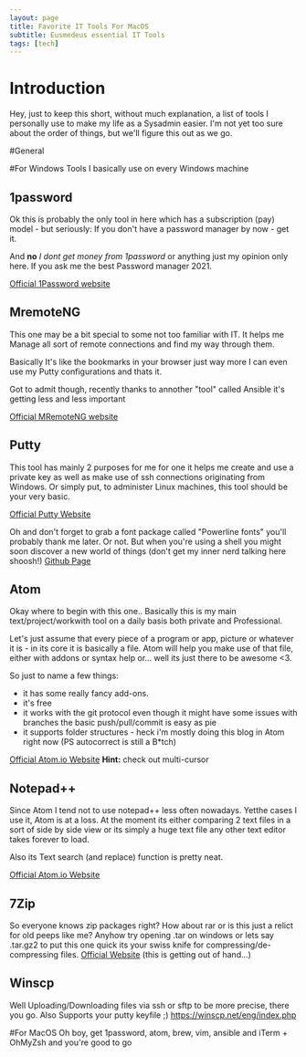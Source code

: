```yaml
---
layout: page
title: Favorite IT Tools For MacOS 
subtitle: Eusmedeus essential IT Tools
tags: [tech]
---
```

# Introduction
Hey, just to keep this short, without much explanation, a list of tools I personally use to make my life as a Sysadmin easier. I'm not yet too sure about the order of things, but we'll figure this out as we go.

#General

#For Windows
Tools I basically use on every Windows machine

## 1password
Ok this is probably the only tool in here which has a subscription (pay) model - but seriously:
If you don't have a password manager by now - get it.

And **no** _I dont get money from 1password_ or anything just my opinion only here.
If you ask me the best Password manager 2021.

[Official 1Password website](https://1password.com/)

## MremoteNG
This one may be a bit special to some not too familiar with IT.
It helps me Manage all sort of remote connections and find my way through them.

Basically It's like the bookmarks in your browser just way more
I can even use my Putty configurations and thats it.

Got to admit though, recently thanks to annother "tool" called Ansible it's getting less and less important

[Official MRemoteNG website](https://mremoteng.org/)

## Putty
This tool has mainly 2 purposes for me for one it helps me create and use a private key as well as make use of ssh connections originating from Windows. Or simply put, to administer Linux machines, this tool should be your very basic.

[Official Putty Website](https://www.putty.org/)

Oh and don't forget to grab a font package called "Powerline fonts" you'll probably thank me later. Or not.
But when you're using a shell you might soon discover a new world of things (don't get my inner nerd talking here shoosh!)
[Github Page](https://github.com/powerline/fonts)

## Atom
Okay where to begin with this one..
Basically this is my main text/project/workwith tool on a daily basis both private and Professional.

Let's just assume that every piece of a program or app, picture or whatever it is - in its core it is basically a file.
Atom will help you make use of that file, either with addons or syntax help or... well its just there to be awesome <3.

So just to name a few things:
- it has some really fancy add-ons.
- it's free
- it works with the git protocol even though it might have some issues with branches the basic push/pull/commit is easy as pie
- it supports folder structures - heck i'm mostly doing this blog in Atom right now (PS autocorrect is still a B*tch)

[Official Atom.io Website](https://atom.io)
**Hint:** check out multi-cursor

## Notepad++
Since Atom I tend not to use notepad++ less often nowadays. Yetthe cases I use it, Atom is at a loss.
At the moment its either comparing 2 text files in a sort of side by side view or its simply a huge text file any other text editor takes forever to load.

Also its Text search (and replace) function is pretty neat.

[Official Atom.io Website](https://notepad-plus-plus.org/)

## 7Zip
So everyone knows zip packages right? How about rar or is this just a relict for old peeps like me?
Anyhow try opening .tar on windows or lets say .tar.gz2 to put this one quick its your swiss knife for compressing/de-compressing files.
[Official Website](https://www.7-zip.org/) (this is getting out of hand...)

## Winscp
Well Uploading/Downloading files via ssh or sftp to be more precise, there you go. Also Supports your putty keyfile ;)
https://winscp.net/eng/index.php


#For MacOS
Oh boy, get 1password, atom, brew, vim, ansible and iTerm + OhMyZsh and you're good to go
